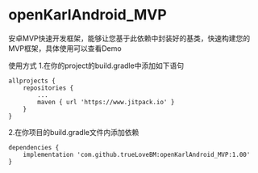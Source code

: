 # openKarlAndroid_MVP
安卓MVP快速开发框架，能够让您基于此依赖中封装好的基类，快速构建您的MVP框架，具体使用可以查看Demo

使用方式
1.在你的project的build.gradle中添加如下语句

	allprojects {
		repositories {
			...
			maven { url 'https://www.jitpack.io' }
		}
	}
 2.在你项目的build.gradle文件内添加依赖
 
	dependencies {
	    implementation 'com.github.trueLoveBM:openKarlAndroid_MVP:1.00'
	}
  
  
  

